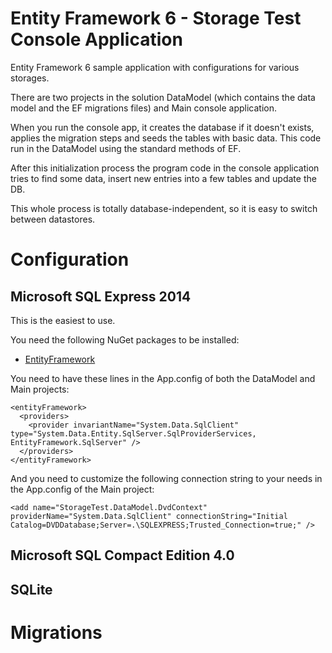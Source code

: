 # Entity Framework 6 - Storage Test Console Application

Entity Framework 6 sample application with configurations for various storages.

There are two projects in the solution DataModel (which contains the data model and the EF migrations files) and Main console application.


When you run the console app, it creates the database if it doesn't exists, applies the migration steps and seeds the tables with basic data.
 This code run in the DataModel using the standard methods of EF.

After this initialization process the program code in the console application tries to find some data, insert new entries into a few tables and update the DB.


This whole process is totally database-independent, so it is easy to switch between datastores.

Configuration
=============

Microsoft SQL Express 2014
--------------------------
This is the easiest to use.

You need the following NuGet packages to be installed:
* [EntityFramework](http://www.nuget.org/packages/EntityFramework/)

You need to have these lines in the App.config of both the DataModel and Main projects:

    <entityFramework>
      <providers>
        <provider invariantName="System.Data.SqlClient" type="System.Data.Entity.SqlServer.SqlProviderServices, EntityFramework.SqlServer" />
      </providers>
    </entityFramework>

And you need to customize the following connection string to your needs in the App.config of the Main project:

    <add name="StorageTest.DataModel.DvdContext" providerName="System.Data.SqlClient" connectionString="Initial Catalog=DVDDatabase;Server=.\SQLEXPRESS;Trusted_Connection=true;" />


Microsoft SQL Compact Edition 4.0
---------------------------------

SQLite
------


Migrations
==========

